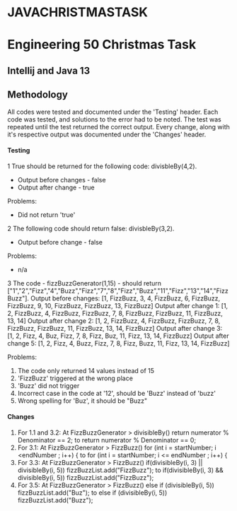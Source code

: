 # JAVACHRISTMASTASK
# Engineering 50 Christmas Task

## Intellij and Java 13

## Methodology
All codes were tested and documented under the 'Testing' header. Each code was tested, and solutions to the error had to be noted. The test was repeated until the test returned the correct output. Every change, along with it's respective output was documented under the 'Changes' header. 

#### Testing
1 True should be returned for the following code: divisbleBy(4,2).
- Output before changes - false
- Output after change - true

Problems:
- Did not return 'true'

2 The following code should return false: divisbleBy(3,2).
- Output before change - false

Problems:
- n/a

3 The code - fizzBuzzGenerator(1,15) - should return ["1","2","Fizz","4","Buzz","Fizz","7","8","Fizz","Buzz","11","Fizz","13","14","FizzBuzz"].
Output before changes: [1, FizzBuzz, 3, 4, FizzBuzz, 6, FizzBuzz, FizzBuzz, 9, 10, FizzBuzz, FizzBuzz, 13, FizzBuzz]
Output after change 1: [1, 2, FizzBuzz, 4, FizzBuzz, FizzBuzz, 7, 8, FizzBuzz, FizzBuzz, 11, FizzBuzz, 13, 14]
Output after change 2: [1, 2, FizzBuzz, 4, FizzBuzz, FizzBuzz, 7, 8, FizzBuzz, FizzBuzz, 11, FizzBuzz, 13, 14, FizzBuzz]
Output after change 3: [1, 2, Fizz, 4, Buz, Fizz, 7, 8, Fizz, Buz, 11, Fizz, 13, 14, FizzBuzz]
Output after change 5: [1, 2, Fizz, 4, Buzz, Fizz, 7, 8, Fizz, Buzz, 11, Fizz, 13, 14, FizzBuzz]

Problems:
1.  The code only returned 14 values instead of 15
2. 'FizzBuzz' triggered at the wrong place
3. 'Buzz' did not trigger
4.  Incorrect case in the code at '12', should be 'Buzz' instead of 'buzz'
5.  Wrong spelling for 'Buz', it should be "Buzz"

#### Changes
1. For 1.1 and 3.2: At FizzBuzzGenerator > divisibleBy() return numerator % Denominator == 2; to return numerator % Denominator == 0;
2. For 3.1:  At FizzBuzzGenerator > FizzBuzz() for (int i = startNumber; i <endNumber ; i++) { to for (int i = startNumber; i <= endNumber ; i++) {
3. For 3.3:  At FizzBuzzGenerator > FizzBuzz() if(divisibleBy(i, 3) || divisibleBy(i, 5)) fizzBuzzList.add("FizzBuzz"); to if(divisibleBy(i, 3) && divisibleBy(i, 5)) fizzBuzzList.add("FizzBuzz");
4. For 3.5: At FizzBuzzGenerator > FizzBuzz() else if (divisibleBy(i, 5)) fizzBuzzList.add("Buz"); to else if (divisibleBy(i, 5)) fizzBuzzList.add("Buzz");

